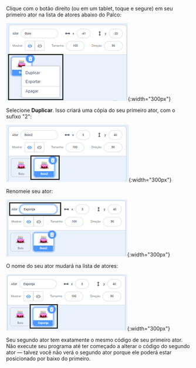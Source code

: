 Clique com o botão direito (ou em um tablet, toque e segure) em seu primeiro ator na lista de atores abaixo do Palco:

![A lista de atores, com o primeiro atorem destaque e um menu pop-up mostrando as opções 'duplicar', 'exportar' e 'excluir'.](images/challenge1-right-click-sprite.png){:width="300px"}

Selecione **Duplicar**. Isso criará uma cópia do seu primeiro ator, com o sufixo "2":

![A lista de atores mostrando o primeiro ator e o ator duplicado.](images/challenge1-duplicate-sprite.png){:width="300px"}

Renomeie seu ator:

![O painel ator, com o campo 'Ator' destacado.](images/challenge1-rename-sprite.png){:width="300px"}

O nome do seu ator mudará na lista de atores:

![A lista de atores mostrando o ator duplicado com um novo nome.](images/challenge1-sprite-list.png){:width="300px"}

Seu segundo ator tem exatamente o mesmo código de seu primeiro ator. Não execute seu programa até ter começado a alterar o código do segundo ator — talvez você não verá o segundo ator porque ele poderá estar posicionado por baixo do primeiro.
